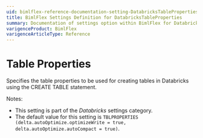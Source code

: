 ```yaml
---
uid: bimlflex-reference-documentation-setting-DatabricksTableProperties
title: BimlFlex Settings Definition for DatabricksTableProperties
summary: Documentation of settings option within BimlFlex for DatabricksTableProperties
varigenceProduct: BimlFlex
varigenceArticleType: Reference
---
```


# Table Properties

Specifies the table properties to be used for creating tables in Databricks using the CREATE TABLE statement.

Notes:

* This setting is part of the *Databricks* settings category.
* The default value for this setting is `TBLPROPERTIES (delta.autoOptimize.optimizeWrite = true, delta.autoOptimize.autoCompact = true)`.